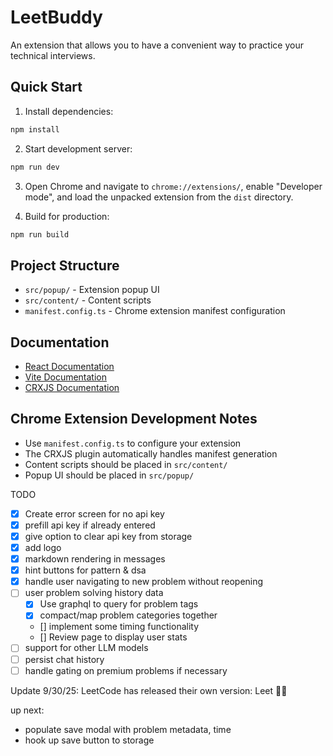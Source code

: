# LeetBuddy

An extension that allows you to have a convenient way to practice your technical interviews.

## Quick Start

1. Install dependencies:

```bash
npm install
```

2. Start development server:

```bash
npm run dev
```

3. Open Chrome and navigate to `chrome://extensions/`, enable "Developer mode", and load the unpacked extension from the `dist` directory.

4. Build for production:

```bash
npm run build
```

## Project Structure

- `src/popup/` - Extension popup UI
- `src/content/` - Content scripts
- `manifest.config.ts` - Chrome extension manifest configuration

## Documentation

- [React Documentation](https://reactjs.org/)
- [Vite Documentation](https://vitejs.dev/)
- [CRXJS Documentation](https://crxjs.dev/vite-plugin)

## Chrome Extension Development Notes

- Use `manifest.config.ts` to configure your extension
- The CRXJS plugin automatically handles manifest generation
- Content scripts should be placed in `src/content/`
- Popup UI should be placed in `src/popup/`

TODO

- [x] Create error screen for no api key
- [x] prefill api key if already entered
- [x] give option to clear api key from storage
- [x] add logo
- [x] markdown rendering in messages
- [x] hint buttons for pattern & dsa
- [x] handle user navigating to new problem without reopening
- [ ] user problem solving history data
  - [x] Use graphql to query for problem tags
  - [x] compact/map problem categories together
  - [] implement some timing functionality
  - [] Review page to display user stats
- [ ] support for other LLM models
- [ ] persist chat history
- [ ] handle gating on premium problems if necessary

Update 9/30/25: LeetCode has released their own version: Leet 🫡😭

up next:

- populate save modal with problem metadata, time
- hook up save button to storage
